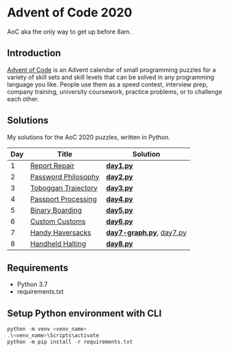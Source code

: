 # Advent of Code 2020

AoC aka the only way to get up before 8am.

## Introduction

[Advent of Code](https://adventofcode.com/2020) is an Advent calendar of small programming puzzles for a variety of
skill sets and skill levels that can be solved in any programming language you like. People use them as a speed contest,
interview prep, company training, university coursework, practice problems, or to challenge each other.

## Solutions

My solutions for the AoC 2020 puzzles, written in Python.

| Day  | Title                                                      | Solution                                  |
|------|------------------------------------------------------------|----------------------------------------------|
| 1    | [Report Repair](https://adventofcode.com/2020/day/1)       | **[day1.py](src/day1.py)**  |
| 2    | [Password Philosophy](https://adventofcode.com/2020/day/2) | **[day2.py](src/day2.py)**  |
| 3    | [Toboggan Trajectory](https://adventofcode.com/2020/day/3) | **[day3.py](src/day3.py)**  |
| 4    | [Passport Processing](https://adventofcode.com/2020/day/4) | **[day4.py](src/day4.py)**  |
| 5    | [Binary Boarding](https://adventofcode.com/2020/day/5)     | **[day5.py](src/day5.py)**  |
| 6    | [Custom Customs](https://adventofcode.com/2020/day/6)      | **[day6.py](src/day6.py)**  |
| 7    | [Handy Haversacks](https://adventofcode.com/2020/day/7)    | **[day7-graph.py](src/day7-graph.py)**, [day7.py](src/day7.py)  |
| 8    | [Handheld Halting](https://adventofcode.com/2020/day/8)      | **[day8.py](src/day8.py)**  |

## Requirements

- Python 3.7
- requirements.txt

## Setup Python environment with CLI

```powershell
python -m venv <venv_name>
.\<venv_name>\Scripts\activate
python -m pip install -r requirements.txt
```